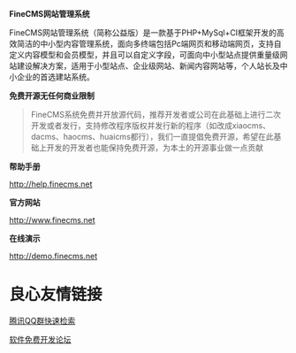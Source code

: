 **FineCMS网站管理系统**

FineCMS网站管理系统（简称公益版）是一款基于PHP+MySql+CI框架开发的高效简洁的中小型内容管理系统，面向多终端包括Pc端网页和移动端网页，支持自定义内容模型和会员模型，并且可以自定义字段，可面向中小型站点提供重量级网站建设解决方案，适用于小型站点、企业级网站、新闻内容网站等，个人站长及中小企业的首选建站系统。 


**免费开源无任何商业限制**
> FineCMS系统免费并开放源代码，推荐开发者或公司在此基础上进行二次开发或者发行，支持修改程序版权并发行新的程序（如改成xiaocms、dacms、haocms、huaicms都行），我们一直提倡免费开源，希望在此基础上开发的开发者也能保持免费开源，为本土的开源事业做一点贡献



**帮助手册**

http://help.finecms.net


**官方网站**

http://www.finecms.net


**在线演示**

http://demo.finecms.net


 # 良心友情链接

[腾讯QQ群快速检索](http://u.720life.cn/s/8cf73f7c)

[软件免费开发论坛](http://u.720life.cn/s/bbb01dc0)